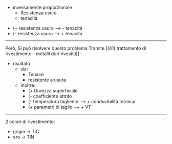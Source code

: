 - inversamente proporzionale
	- Resistenza usura
	- tenacità 

+ (+ resistenza usura --> - tenacità
+ (- resistenza usura --> + tenacità

------

Però,
Si può risolvere questo problema
Tramite [[41) trattamento di rivestimento - metalli duri rivestiti]] :
- risultato
	- sia:
		- Tenace
		- resistente a usura
	- Inoltre:
		- (+ Durezza superficiale
		- (- coefficiente attrito 
		- (- temperatura tagliente --> + conducibilità termica
		- (+ parametri di taglio --> + VT

------

2 colori di rivestimento:
- grigio -> TiC
- oro -> TiN




